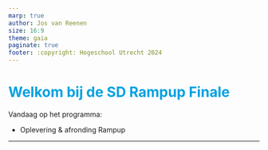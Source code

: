 ```yaml
---
marp: true
author: Jos van Reenen
size: 16:9
theme: gaia
paginate: true
footer: :copyright: Hogeschool Utrecht 2024
---
```


<style>
  :root {
    --color-background: #fff;
    --color-foreground: #000;
    --color-highlight: #f96;
    --color-dimmed: #888;
  }
  
  :root h1 {
    color: #00A1E1;
    }
    </style>

# Welkom bij de SD Rampup Finale
Vandaag op het programma: 
- Oplevering & afronding Rampup

--- 
